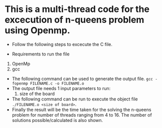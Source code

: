 # This is a multi-thread code for the excecution of n-queens problem using Openmp.

- Follow the following steps to excecute the C file.

- Requirements to run the file
 1.  OpenMp
 2.  gcc
 
* The following command can be used to generate the output file.  ``` gcc -fopenmp FILENAME.c -o FILENAME.o ```
* The output file needs 1 input parameters to run:
    1. size of the board
* The following command can be run to execute the object file ``` ./FILENAME.o <size of board> ```.
* Finally the result will be the time taken for the solving the n-queens problem for number of threads ranging from 4 to 16. The number of solutions possible/calculated is also shown.